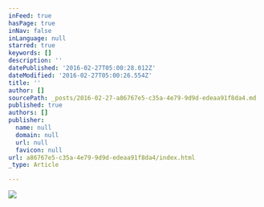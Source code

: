 ```yaml
---
inFeed: true
hasPage: true
inNav: false
inLanguage: null
starred: true
keywords: []
description: ''
datePublished: '2016-02-27T05:00:28.012Z'
dateModified: '2016-02-27T05:00:26.554Z'
title: ''
author: []
sourcePath: _posts/2016-02-27-a86767e5-c35a-4e79-9d9d-edeaa91f8da4.md
published: true
authors: []
publisher:
  name: null
  domain: null
  url: null
  favicon: null
url: a86767e5-c35a-4e79-9d9d-edeaa91f8da4/index.html
_type: Article

---
```

![](https://the-grid-user-content.s3-us-west-2.amazonaws.com/a8f9f57f-877d-4975-bf3d-6a1795f02eb7.png)